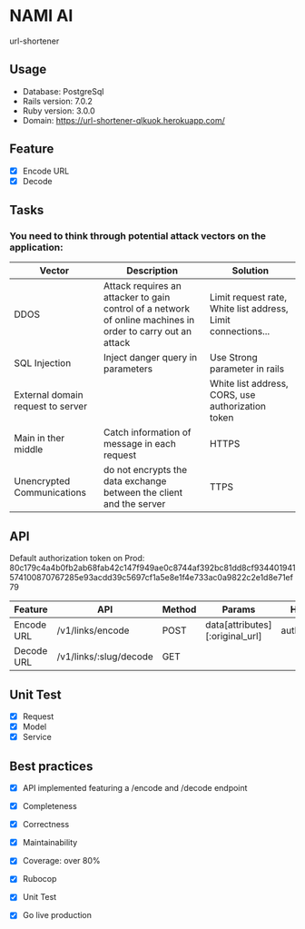 # NAMI AI
url-shortener
## Usage

- Database: PostgreSql
- Rails version: 7.0.2
- Ruby version: 3.0.0
- Domain: https://url-shortener-qlkuok.herokuapp.com/

## Feature
- [X] Encode URL
- [X] Decode

## Tasks
### You need to think through potential attack vectors on the application:
| Vector     | Description       | Solution      |
| ------------- | ------------- | ------------- |
| DDOS   |  Attack requires an attacker to gain control of a network of online machines in order to carry out an attack       | Limit request rate, White list address, Limit connections...      |
| SQL Injection      | Inject danger query in parameters       | Use Strong parameter in rails     |
| External domain request to server      |       | White list address, CORS, use authorization token    |
| Main in ther middle      |    Catch information of message in each request   | HTTPS    |
| Unencrypted Communications     |   do not encrypts the data exchange between the client and the server   | TTPS    |


## API
Default authorization token on Prod: 80c179c4a4b0fb2ab68fab42c147f949ae0c8744af392bc81dd8cf934401941574100870767285e93acdd39c5697cf1a5e8e1f4e733ac0a9822c2e1d8e71ef79

| Feature       | API           | Method        | Params        | Headers       |
| ------------- | ------------- | ------------- | ------------- | ------------- |
| Encode URL       | /v1/links/encode  | POST  | data[attributes][:original_url] |  authorization  |
| Decode URL        | /v1/links/:slug/decode  | GET  |  |   |

## Unit Test
  - [X] Request
  - [X] Model
  - [X] Service

## Best practices
  - [X] API implemented featuring a /encode and /decode endpoint
  - [X] Completeness
  - [X] Correctness
  - [X] Maintainability
  - [X] Coverage: over 80%
  - [X] Rubocop
  - [X] Unit Test
  - [X] Go live production

